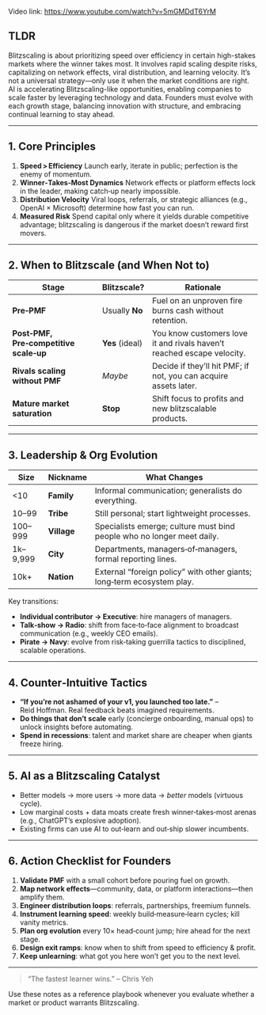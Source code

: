 Video link: https://www.youtube.com/watch?v=5mGMDdT6YrM
## TLDR

Blitzscaling is about prioritizing speed over efficiency in certain high-stakes markets where the winner takes most. It involves rapid scaling despite risks, capitalizing on network effects, viral distribution, and learning velocity. It’s not a universal strategy—only use it when the market conditions are right. AI is accelerating Blitzscaling-like opportunities, enabling companies to scale faster by leveraging technology and data. Founders must evolve with each growth stage, balancing innovation with structure, and embracing continual learning to stay ahead.

---

## 1. Core Principles

1. **Speed > Efficiency**
   Launch early, iterate in public; perfection is the enemy of momentum.
2. **Winner‑Takes‑Most Dynamics**
   Network effects or platform effects lock in the leader, making catch‑up nearly impossible.
3. **Distribution Velocity**
   Viral loops, referrals, or strategic alliances (e.g., OpenAI × Microsoft) determine how fast you can run.
4. **Measured Risk**
   Spend capital only where it yields durable competitive advantage; blitzscaling is dangerous if the market doesn’t reward first movers.

---

## 2. When to Blitzscale (and When **Not** to)

| Stage                                  | Blitzscale?     | Rationale                                                              |
| -------------------------------------- | --------------- | ---------------------------------------------------------------------- |
| **Pre‑PMF**                            | Usually **No**  | Fuel on an unproven fire burns cash without retention.                 |
| **Post‑PMF, Pre‑competitive scale‑up** | **Yes** (ideal) | You know customers love it and rivals haven’t reached escape velocity. |
| **Rivals scaling without PMF**         | *Maybe*         | Decide if they’ll hit PMF; if not, you can acquire assets later.       |
| **Mature market saturation**           | **Stop**        | Shift focus to profits and new blitzscalable products.                 |

---

## 3. Leadership & Org Evolution

| Size     | Nickname    | What Changes                                                           |
| -------- | ----------- | ---------------------------------------------------------------------- |
| <10      | **Family**  | Informal communication; generalists do everything.                     |
| 10–99    | **Tribe**   | Still personal; start lightweight processes.                           |
| 100–999  | **Village** | Specialists emerge; culture must bind people who no longer meet daily. |
| 1k–9,999 | **City**    | Departments, managers‑of‑managers, formal reporting lines.             |
| 10k+     | **Nation**  | External “foreign policy” with other giants; long‑term ecosystem play. |

Key transitions:

* **Individual contributor → Executive**: hire managers of managers.
* **Talk‑show → Radio**: shift from face‑to‑face alignment to broadcast communication (e.g., weekly CEO emails).
* **Pirate → Navy**: evolve from risk‑taking guerrilla tactics to disciplined, scalable operations.

---

## 4. Counter‑Intuitive Tactics

* **“If you’re not ashamed of your v1, you launched too late.”** – Reid Hoffman. Real feedback beats imagined requirements.
* **Do things that don’t scale** early (concierge onboarding, manual ops) to unlock insights before automating.
* **Spend in recessions**: talent and market share are cheaper when giants freeze hiring.

---

## 5. AI as a Blitzscaling Catalyst

* Better models → more users → more data → *better* models (virtuous cycle).
* Low marginal costs + data moats create fresh winner‑takes‑most arenas (e.g., ChatGPT’s explosive adoption).
* Existing firms can use AI to out‑learn and out‑ship slower incumbents.

---

## 6. Action Checklist for Founders

1. **Validate PMF** with a small cohort before pouring fuel on growth.
2. **Map network effects**—community, data, or platform interactions—then amplify them.
3. **Engineer distribution loops**: referrals, partnerships, freemium funnels.
4. **Instrument learning speed**: weekly build‑measure‑learn cycles; kill vanity metrics.
5. **Plan org evolution** every 10× head‑count jump; hire ahead for the next stage.
6. **Design exit ramps**: know when to shift from speed to efficiency & profit.
7. **Keep unlearning**: what got you here won’t get you to the next level.

---

> “The fastest learner wins.” – Chris Yeh

Use these notes as a reference playbook whenever you evaluate whether a market or product warrants Blitzscaling.
